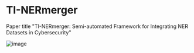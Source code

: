 # TI-NERmerger
Paper title "TI-NERmerger: Semi-automated Framework for Integrating NER Datasets in Cybersecurity"

![image](https://github.com/imouiche/TI-NERmerger/assets/43653916/a152f489-1cca-4f84-8762-892cc6d8ff7c)
